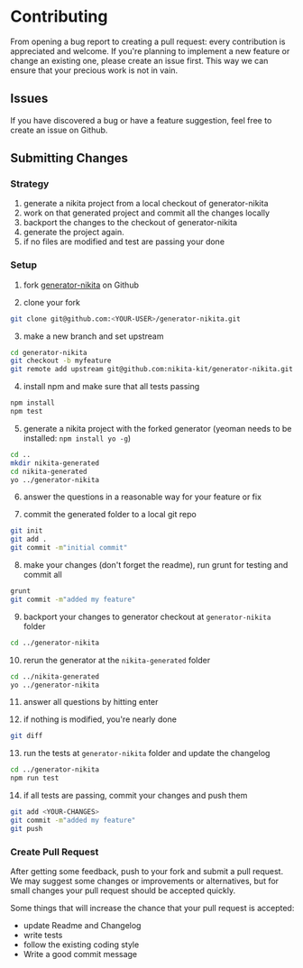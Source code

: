 # Contributing

From opening a bug report to creating a pull request: every contribution is
appreciated and welcome. If you're planning to implement a new feature or change
an existing one, please create an issue first. This way we can ensure that your precious
work is not in vain.

## Issues

If you have discovered a bug or have a feature suggestion, feel free to create an issue on Github.

## Submitting Changes

### Strategy

1. generate a nikita project from a local checkout of generator-nikita
2. work on that generated project and commit all the changes locally
3. backport the changes to the checkout of generator-nikita
4. generate the project again.
5. if no files are modified and test are passing your done


### Setup

1. fork [generator-nikita](https://github.com/nikita-kit/generator-nikita) on Github

2. clone your fork

```bash
git clone git@github.com:<YOUR-USER>/generator-nikita.git
```

3. make a new branch and set upstream

```bash
cd generator-nikita
git checkout -b myfeature
git remote add upstream git@github.com:nikita-kit/generator-nikita.git
```

4. install npm and make sure that all tests passing

```bash
npm install
npm test
```

5. generate a nikita project with the forked generator (yeoman needs to be installed: `npm install yo -g`)

```bash
cd ..
mkdir nikita-generated
cd nikita-generated
yo ../generator-nikita
```

6. answer the questions in a reasonable way for your feature or fix

7. commit the generated folder to a local git repo

```bash
git init
git add .
git commit -m"initial commit"
```

8. make your changes (don't forget the readme), run grunt for testing and commit all

```bash
grunt
git commit -m"added my feature"
```

9. backport your changes to generator checkout at `generator-nikita` folder

```bash
cd ../generator-nikita
```

10. rerun the generator at the `nikita-generated` folder

```bash
cd ../nikita-generated
yo ../generator-nikita
```

11. answer all questions by hitting enter

12. if nothing is modified, you're nearly done

```bash
git diff
```

13. run the tests at `generator-nikita` folder and update the changelog

```bash
cd ../generator-nikita
npm run test
```

14. if all tests are passing, commit your changes and push them

```bash
git add <YOUR-CHANGES>
git commit -m"added my feature"
git push
```

### Create Pull Request

After getting some feedback, push to your fork and submit a pull request. We
may suggest some changes or improvements or alternatives, but for small changes
your pull request should be accepted quickly.

Some things that will increase the chance that your pull request is accepted:

* update Readme and Changelog
* write tests
* follow the existing coding style
* Write a good commit message
